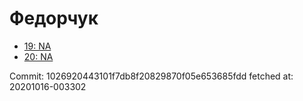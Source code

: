 # Федорчук
- [19: NA](19.md)
- [20: NA](20.md)

Commit: 1026920443101f7db8f20829870f05e653685fdd
 fetched at: 20201016-003302
